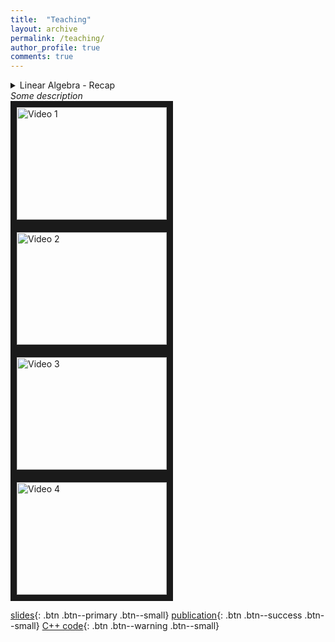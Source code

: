 ```yaml
---
title:  "Teaching"
layout: archive
permalink: /teaching/
author_profile: true
comments: true
---
```

<details>
  <summary>
    Linear Algebra - Recap <br>
    <i>Some description</i>
  </summary>
  <p>
  </p>
</details>
<a href="http://www.youtube.com/watch?feature=player_embedded&v=yIWNOktZ3kQ
" target="_blank"><img src="http://img.youtube.com/vi/yIWNOktZ3kQ/0.jpg" 
alt="Video 1" width="240" height="180" border="10" /></a>
<a href="http://www.youtube.com/watch?feature=player_embedded&v=z-Hc0vtgQog
" target="_blank"><img src="http://img.youtube.com/vi/z-Hc0vtgQog/0.jpg" 
alt="Video 2" width="240" height="180" border="10" /></a>
<a href="http://www.youtube.com/watch?feature=player_embedded&v=AeYInW-Z63w
" target="_blank"><img src="http://img.youtube.com/vi/AeYInW-Z63w/0.jpg" 
alt="Video 3" width="240" height="180" border="10" /></a>
<a href="http://www.youtube.com/watch?feature=player_embedded&v=mupvSmwKnf4
" target="_blank"><img src="http://img.youtube.com/vi/mupvSmwKnf4/0.jpg" 
alt="Video 4" width="240" height="180" border="10" /></a>

[slides](https://arxiv.org/abs/1906.09722){: .btn .btn--primary .btn--small} [publication](https://link.springer.com/article/10.1007/s10618-017-0508-z){: .btn .btn--success .btn--small} [C++ code](https://bitbucket.org/np84/paltiling/src/master/){: .btn .btn--warning .btn--small}
